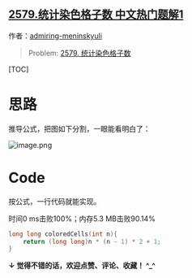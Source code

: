 ## [2579.统计染色格子数 中文热门题解1](https://leetcode.cn/problems/count-total-number-of-colored-cells/solutions/100000/2579-tong-ji-ran-se-ge-zi-shu-ba-tu-fen-5fwob)

作者：[admiring-meninskyuli](https://leetcode.cn/u/admiring-meninskyuli)

> Problem: [2579. 统计染色格子数](https://leetcode.cn/problems/count-total-number-of-colored-cells/description/)

[TOC]

# 思路

推导公式，把图如下分割，一眼能看明白了：

![image.png](https://pic.leetcode.cn/1678263756-fMfkON-image.png)



# Code

按公式，一行代码就能实现。

时间0 ms击败100%；内存5.3 MB击败90.14%

```C []
long long coloredCells(int n){
    return (long long)n * (n - 1) * 2 + 1;
}
```

**↓ 觉得不错的话，欢迎点赞、评论、收藏！ ^_^**
